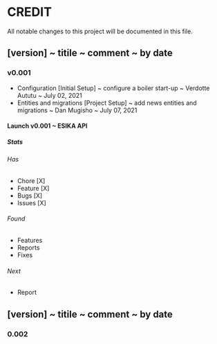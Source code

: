 # CREDIT

All notable changes to this project will be documented in this file.

## [version] ~ titile ~ comment ~ by date

### v0.001

- Configuration [Initial Setup] ~ configure a boiler start-up ~ Verdotte Aututu ~ July 02, 2021
- Entities and migrations [Project Setup] ~ add news entities and migrations ~ Dan Mugisho ~ July 07, 2021

#### Launch v0.001 ~ ESIKA API

##### Stats

###### Has

- Chore [X]
- Feature [X]
- Bugs [X]
- Issues [X]

###### Found

- Features
- Reports
- Fixes

###### Next

- Report

## [version] ~ titile ~ comment ~ by date

### 0.002
